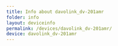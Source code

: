 ```yaml
---
title: Info about davolink_dv-201amr
folder: info
layout: deviceinfo
permalink: /devices/davolink_dv-201amr/
device: davolink_dv-201amr
---
```

